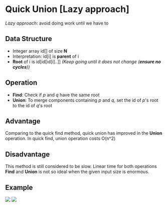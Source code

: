 # Quick Union [Lazy approach]

*Lazy approach*: avoid doing work until we have to

## Data Structure
* Integer array id[] of size **N**
* Interpretation: id[i] is **parent** of i
* **Root** of i is id[id[id[i]..]] *(Keep going until it does not change (**ensure no cycles**))*


## Operation
* **Find**: Check if *p* and *q* have the same root
* **Union**: To merge components containing *p* and *q*, set the id of *p*'s root to the id of *q*'s root


## Advantage
Comparing to the quick find method, quick union has improved in the **Union** operation. In quick find, union operation costs O(n^2)  

## Disadvantage
This method is still considered to be slow. Linear time for both operations **Find** and **Union** is not so ideal when the given input size is enormous.

## Example 
![](https://github.com/ExploreNcrack/Algorithm-and-Data-Structure/blob/master/SET%20THEORY/Dynamic%20Connectivity/Union%20Find/Quick%20Union/quick_union1.png)
![](https://github.com/ExploreNcrack/Algorithm-and-Data-Structure/blob/master/SET%20THEORY/Dynamic%20Connectivity/Union%20Find/Quick%20Union/quick_union2.png)

